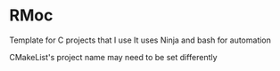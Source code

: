 # RMoc
Template for C projects that I use
It uses Ninja and bash for automation

CMakeList's project name may need to be set differently
